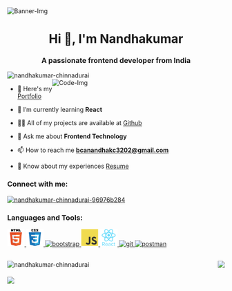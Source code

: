 
<img align="center" alt="Banner-Img" src="https://user-images.githubusercontent.com/115386517/225841791-e6eb2fcf-6de1-45ec-a5e8-0c321f0af245.gif">
<h1 align="center">Hi 👋, I'm Nandhakumar</h1>
<h3 align="center">A passionate frontend developer from India</h3>

<p><img align="left" src="https://komarev.com/ghpvc/?username=nandhakumar-chinnadurai&label=Profile%20views&color=0e75b6&style=flat" alt="nandhakumar-chinnadurai"/></p>

<img align="right" alt="Code-Img" width="400" src="https://tomaszposiadala.com/build/_assets/coding-gif-CDZHWFAC.gif"><br>

- 🔭 Here's my [Portfolio](https://drive.google.com/file/d/16ctSYOkXk4LKhr2x9TTAFHuxUPMBce_I/view?usp=sharing)

- 🌱 I’m currently learning **React**

- 👨‍💻 All of my projects are available at [Github](https://github.com/Nandhakumar-Chinnadurai)

- 💬 Ask me about **Frontend Technology**

- 📫 How to reach me **bcanandhakc3202@gmail.com**

- 📄 Know about my experiences [Resume](https://drive.google.com/file/d/1GEAmb8s_25EN9CHpRUue1nIpLoh30mGr/view?usp=sharing)

<h3 align="left">Connect with me:</h3>
<p align="left">
<a href="https://linkedin.com/in/nandhakumar-chinnadurai-96976b284" target="blank"><img align="center" src="https://raw.githubusercontent.com/rahuldkjain/github-profile-readme-generator/master/src/images/icons/Social/linked-in-alt.svg" alt="nandhakumar-chinnadurai-96976b284" height="30" width="40" /></a>
</p>

<h3 align="left">Languages and Tools:</h3>
<p align="left"> <a href="https://www.w3.org/html/" target="_blank" rel="noreferrer"> <img src="https://raw.githubusercontent.com/devicons/devicon/master/icons/html5/html5-original-wordmark.svg" alt="html5" width="40" height="40"/> </a>  <a href="https://www.w3schools.com/css/" target="_blank" rel="noreferrer"> <img src="https://raw.githubusercontent.com/devicons/devicon/master/icons/css3/css3-original-wordmark.svg" alt="css3" width="40" height="40"/> </a>  <a href="https://getbootstrap.com" target="_blank" rel="noreferrer"> <img width="40" height="40" src="https://img.icons8.com/fluency/40/bootstrap.png" alt="bootstrap"/> </a> <a href="https://developer.mozilla.org/en-US/docs/Web/JavaScript" target="_blank" rel="noreferrer"> <img src="https://raw.githubusercontent.com/devicons/devicon/master/icons/javascript/javascript-original.svg" alt="javascript" width="40" height="40"/> </a> <a href="https://reactjs.org/" target="_blank" rel="noreferrer"> <img src="https://raw.githubusercontent.com/devicons/devicon/master/icons/react/react-original-wordmark.svg" alt="react" width="40" height="40"/> </a> <a href="https://git-scm.com/" target="_blank" rel="noreferrer"> <img src="https://www.vectorlogo.zone/logos/git-scm/git-scm-icon.svg" alt="git" width="40" height="40"/> </a>  <a href="https://postman.com" target="_blank" rel="noreferrer"> <img src="https://www.vectorlogo.zone/logos/getpostman/getpostman-icon.svg" alt="postman" width="40" height="40"/> </a> </p><br>

<img align="left" src="https://github-readme-stats.vercel.app/api?username=nandhakumar-chinnadurai&show_icons=true&locale=en" alt="nandhakumar-chinnadurai" />
<img align="right" src="https://github-readme-stats.vercel.app/api/top-langs/?username=Nandhakumar-Chinnadurai&layout=compact" />
<br>
<br>
<img align="center" src="https://github-readme-activity-graph.vercel.app/graph?username=Nandhakumar-Chinnadurai&bg_color=0f0f0f&color=0011ff&line=40e802&point=ff0505&area=true&hide_border=true" />

